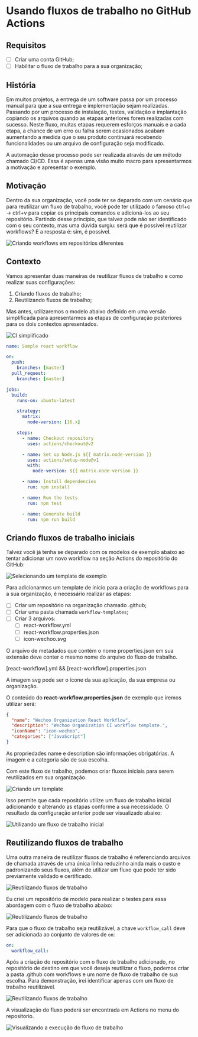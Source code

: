 # Usando fluxos de trabalho no GitHub Actions

Requisitos
----------

- [ ] Criar uma conta GitHub;
- [ ] Habilitar o fluxo de trabalho para a sua organização;

## História

Em muitos projetos, a entrega de um software passa por um processo manual para que a sua entrega e implementação sejam realizadas. Passando por um processo de instalação, testes, validação e implantação copiando os arquivos quando as etapas anteriores forem realizadas com sucesso. Neste fluxo, muitas etapas requerem esforços manuais e a cada etapa, a chance de um erro ou falha serem ocasionados acabam aumentando a medida que o seu produto continuará recebendo funcionalidades ou um arquivo de configuração seja modificado.

A automação desse processo pode ser realizada através de um método chamado CI/CD. Essa é apenas uma visão muito macro para apresentarmos a motivação e apresentar o exemplo.

## Motivação

Dentro da sua organização, você pode ter se deparado com um cenário que para reutilizar um fluxo de trabalho, você pode ter utilizado o famoso ctrl+c -> ctrl+v para copiar os principais comandos e adicioná-los ao seu repositório. Partindo desse princípio, que talvez pode não ser identificado com o seu contexto, mas uma dúvida surgiu: será que é possível reutilizar workflows? E a resposta é: sim, é possível.

![Criando workflows em repositórios diferentes](images/repositories.png?raw=true)

## Contexto

Vamos apresentar duas maneiras de reutilizar fluxos de trabalho e como realizar suas configurações: 

1. Criando fluxos de trabalho; 
2. Reutilizando fluxos de trabalho;

Mas antes, utilizaremos o modelo abaixo definido em uma versão simplificada para apresentarmos as etapas de configuração posteriores para os dois contextos apresentados.

![CI simplificado](images/ci-cd.png?raw=true)

```yml
name: Sample react workflow

on:
  push:
    branches: [master]
  pull_request:
    branches: [master]

jobs:
  build:
    runs-on: ubuntu-latest

    strategy:
      matrix:
        node-version: [16.x]

    steps:
      - name: Checkout repository
        uses: actions/checkout@v2

      - name: Set up Node.js ${{ matrix.node-version }}
        uses: actions/setup-node@v1
        with:
          node-version: ${{ matrix.node-version }}

      - name: Install dependencies
        run: npm install

      - name: Run the tests
        run: npm test

      - name: Generate build
        run: npm run build
```

## Criando fluxos de trabalho iniciais

Talvez você já tenha se deparado com os modelos de exemplo abaixo ao tentar adicionar um novo workflow na seção Actions do repositório do GitHub:

![Selecionando um template de exemplo](images/criando-templates.png?raw=true)

Para adicionarmos um template de início para a criação de workflows para a sua organização, é necessário realizar as etapas:

- [ ] Criar um repositório na organização chamado .github;
- [ ] Criar uma pasta chamada `workflow-templates`;
- [ ] Criar 3 arquivos:
  - [ ] react-workflow.yml
  - [ ] react-workflow.properties.json
  - [ ] icon-wechoo.svg

O arquivo de metadados que contém o nome properties.json em sua extensão deve conter o mesmo nome do arquivo do fluxo de trabalho.

[react-workflow].yml && [react-workflow].properties.json

A imagem svg pode ser o ícone da sua aplicação, da sua empresa ou organização.

O conteúdo do **react-workflow.properties.json** de exemplo que iremos utilizar será:

```json
{
  "name": "Wechoo Organization React Workflow",
  "description": "Wechoo Organization CI workflow template.",
  "iconName": "icon-wechoo",
  "categories": ["JavaScript"]
}
```

As propriedades name e description são informações obrigatórias. A imagem e a categoria são de sua escolha.

Com este fluxo de trabalho, podemos criar fluxos iniciais para serem reutilizados em sua organização.

![Criando um template](images/criando-templates.png?raw=true)

Isso permite que cada repositório utilize um fluxo de trabalho inicial adicionando e alterando as etapas conforme a sua necessidade. O resultado da configuração anterior pode ser visualizado abaixo:

![Utilizando um fluxo de trabalho inicial](images/workflow-setup.png?raw=true)

## Reutilizando fluxos de trabalho

Uma outra maneira de reutilizar fluxos de trabalho é referenciando arquivos de chamada através de uma única linha reduzinho ainda mais o custo e padronizando seus fluxos, além de utilizar um fluxo que pode ter sido previamente validado e certificado.

![Reutilizando fluxos de trabalho](images/reusing-workflows.png?raw=true)

Eu criei um repositório de modelo para realizar o testes para essa abordagem com o fluxo de trabalho abaixo:

![Reutilizando fluxos de trabalho](images/reusing-workflows-template.png?raw=true)

Para que o fluxo de trabalho seja reutilizável, a chave `workflow_call` deve ser adicionada ao conjunto de valores de `on`:

```yml
on:
  workflow_call:
```

Após a criação do repositório com o fluxo de trabalho adicionado, no repositório de destino em que você deseja reutilizar o fluxo, podemos criar a pasta .github com workflows e um nome de fluxo de trabalho de sua escolha. Para demonstração, irei identificar apenas com um fluxo de trabalho reutilizável.

![Reutilizando fluxos de trabalho](images/calling-reusable-workflow.png?raw=true)

A visualização do fluxo poderá ser encontrada em Actions no menu do repositorio.

![Visualizando a execução do fluxo de trabalho](images/showing-reusable-workflow.png?raw=true)
